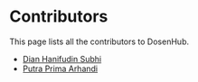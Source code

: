 # Contributors

This page lists all the contributors to DosenHub.

- [Dian Hanifudin Subhi](./dhanifudin.md)
- [Putra Prima Arhandi](./siubie.md)
